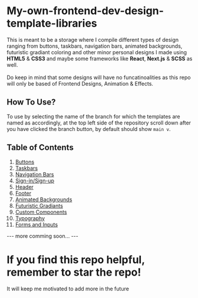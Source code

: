 # My-own-frontend-dev-design-template-libraries

This is meant to be a storage where I compile different types of design ranging from buttons, taskbars, navigation bars, animated backgrounds, futuristic gradiant coloring and other minor personal designs I made using **HTML5** & **CSS3** and maybe some frameworks like **React**, **Next.js** & **SCSS** as well.
<br><br>
Do keep in mind that some designs will have no funcatinoalities as this repo will only be based of Frontend Designs, Animation & Effects.

## How To Use?
To use by selecting the name of the branch for which the templates are named as accordingly, at the top left side of the repository scroll down after you have clicked the branch button, by default should show `main v`.

## Table of Contents
1. [Buttons](#buttons)
2. [Taskbars](#taskbars)
3. [Navigation Bars](#navigation-bars)
4. [Sign-in/Sign-up](#Sign-in/Sign-up)
5. [Header](#Header)
6. [Footer](#Footer)
7. [Animated Backgrounds](#animated-backgrounds)
8. [Futuristic Gradiants](#futuristic-gradiants)
9. [Custom Components](#custom-components)
10. [Typography](#typography)
11. [Forms and Inputs](#forms-and-inputs)

--- more comming soon... ---

<!-- ### Contributions-->

# If you find this repo helpful, remember to star the repo!
It will keep me motivated to add more in the future


